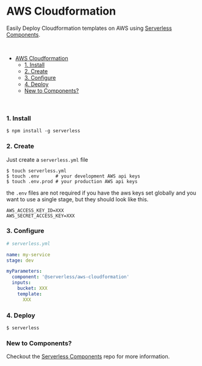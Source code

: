 # AWS Cloudformation

Easily Deploy Cloudformation templates on AWS using [Serverless Components](https://github.com/serverless/components).

&nbsp;

- [AWS Cloudformation](#aws-cloudformation)
    - [1. Install](#1-install)
    - [2. Create](#2-create)
    - [3. Configure](#3-configure)
    - [4. Deploy](#4-deploy)
    - [New to Components?](#new-to-components)

&nbsp;


### 1. Install

```console
$ npm install -g serverless
```

### 2. Create

Just create a `serverless.yml` file

```shell
$ touch serverless.yml
$ touch .env      # your development AWS api keys
$ touch .env.prod # your production AWS api keys
```

the `.env` files are not required if you have the aws keys set globally and you want to use a single stage, but they should look like this.

```
AWS_ACCESS_KEY_ID=XXX
AWS_SECRET_ACCESS_KEY=XXX
```

### 3. Configure

```yml
# serverless.yml

name: my-service
stage: dev

myParameters:
  component: '@serverless/aws-cloudformation'
  inputs:
    bucket: XXX
    template:
      XXX
```

### 4. Deploy

```console
$ serverless
```

### New to Components?

Checkout the [Serverless Components](https://github.com/serverless/components) repo for more information.
